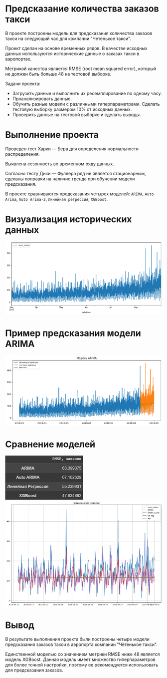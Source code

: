 # Предсказание количества заказов такси

В проекте построены модель для предсказания количества заказов такси на следующий час для компании "Четенькое такси".  

Проект сделан на основе временных рядов. В качестве исходных данных используются исторические данные о заказах такси в аэропортах.  

Метрикой качества является RMSE (root mean squared error), который не должен быть больше 48 на тестовой выборке.  

Задачи проекта:
* Загрузить данные и выполнить их ресемплирование по одному часу.
* Проанализировать данные.
* Обучить разные модели с различными гиперпараметрами. Сделать тестовую выборку размером 10% от исходных данных.
* Проверить данные на тестовой выборке и сделать выводы.

# Выполнение проекта
Проведен тест Харки — Бера для определения нормальности распределения.  

Выявлена сезонность во временном ряду данных.  

Согласно тесту Дики — Фуллера ряд не является стационарным, сделаны поправки на наличие тренда при обучении модели предсказания.  

В проекте сравниваются предсказания четырех моделей: `ARIMA`, `Auto Arima`, `Auto Arima-2`, `Линейная регрессия`, `XGBoost`.  

# Визуализация исторических данных   
<img src="base.png" width="700"/>  

# Пример предсказания модели ARIMA 
<img src="arima.png" width="700"/>  

# Сравнение моделей
<img src="models_table.png" width="250"/>  
<img src="all_models.png" width="700"/>  

# Вывод
В результате выполнения проекта были построены четыре модели предсказания заказов такси в аэропорта компании "Чётенькое такси".  

Единственной моделью со значением метрики RMSE ниже 48 является модель XGBoost. Данная модель имеет множество гиперпараметров для более точной настройки, поэтому ее рекомендуется использовать для предсказания заказов.
